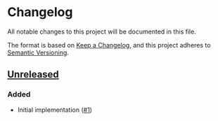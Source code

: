 # Changelog
All notable changes to this project will be documented in this file.

The format is based on [Keep a Changelog](https://keepachangelog.com/en/1.0.0/),
and this project adheres to [Semantic Versioning](https://semver.org/spec/v2.0.0.html).

## [Unreleased]
### Added

- Initial implementation ([#1])

[Unreleased]: https://github.com/projectsyn/component-nfs-client-provisioner/compare/1dee7be0a89165228756f70a106e8d8f62cbf5eb...HEAD
[#1]: https://github.com/projectsyn/component-nfs-client-provisioner/pull/1
